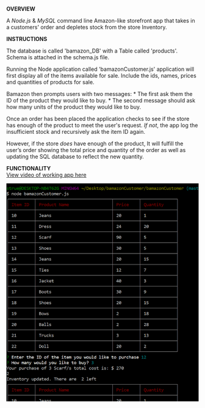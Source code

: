 **OVERVIEW** 

A *Node.js* & *MySQL* command line Amazon-like storefront app that takes in a customers' order and depletes stock from the store Inventory. 



**INSTRUCTIONS**

The database is called 'bamazon_DB' with a  Table called 'products'. Schema is attached in the schema.js file.

Running the Node application called 'bamazonCustomer.js' application will first display all of the items available for sale. Include the ids, names, prices and quantities of products for sale.

Bamazon then prompts users with two messages: 
	* The first ask them the ID of the product they would like to buy. 
	* The second message should ask how many units of the product they would like to buy.

Once an order has been placed the application checks to see if the store has enough of the product to meet the user's request. *If not*, the app log the insufficient stock and recursively ask the item ID again.

However, if the store *does* have enough of the product, It will fulfill the user’s order showing the total price and quantity of the order as well as updating the SQL database to reflect the new quantity. 

**FUNCTIONALITY**  
[View video of working app here](https://drive.google.com/file/d/1kNMZyN8bVI9k4zuJZfquy2MBP_vk1Dwd/view)

![Screen Shot](Capture.PNG)
